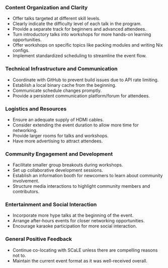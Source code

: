 ### Content Organization and Clarity

- Offer talks targeted at different skill levels.
- Clearly indicate the difficulty level of each talk in the program.
- Provide a separate track for beginners and advanced attendees.
- Turn introductory talks into workshops for more hands-on learning opportunities.
- Offer workshops on specific topics like packing modules and writing Nix configs.
- Implement standardized scheduling to streamline the event flow.

### Technical Infrastructure and Communication

- Coordinate with GitHub to prevent build issues due to API rate limiting.
- Establish a local binary cache from the beginning.
- Communicate schedule changes promptly.
- Provide a persistent communication platform/forum for attendees.

### Logistics and Resources

- Ensure an adequate supply of HDMI cables.
- Consider extending the event duration to allow more time for networking.
- Provide larger rooms for talks and workshops.
- Have more advertising to attract attendees.

### Community Engagement and Development

- Facilitate smaller group breakouts during workshops.
- Set up collaborative development sessions.
- Establish an information booth for newcomers to learn about community involvement.
- Structure media interactions to highlight community members and contributors.

### Entertainment and Social Interaction

- Incorporate more hype talks at the beginning of the event.
- Arrange after-hours events for closer networking opportunities.
- Encourage karaoke participation for more social interaction.

### General Positive Feedback

- Continue co-locating with SCaLE unless there are compelling reasons not to.
- Maintain the current event format as it was well-received overall.
